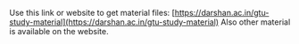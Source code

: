 Use this link or website to get material files:  [https://darshan.ac.in/gtu-study-material](https://darshan.ac.in/gtu-study-material)  Also other material is available on the website.